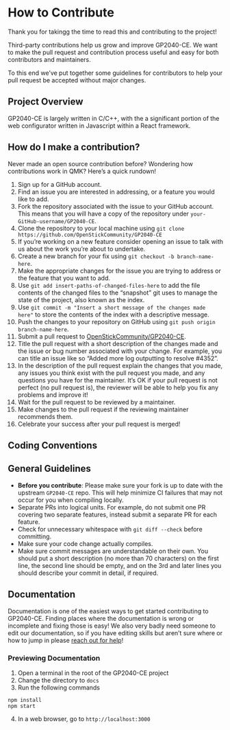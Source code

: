 # How to Contribute

Thank you for takingg the time to read this and contributing to the project! 

Third-party contributions help us grow and improve GP2040-CE. We want to make the pull request and contribution process useful and easy for both contributors and maintainers. 

To this end we’ve put together some guidelines for contributors to help your pull request be accepted without major changes.

## Project Overview

GP2040-CE is largely written in C/C++, with the a significant portion of the web configurator written in Javascript within a React framework.

## How do I make a contribution?

Never made an open source contribution before? Wondering how contributions work in QMK? Here’s a quick rundown!

1. Sign up for a GitHub account.
2. Find an issue you are interested in addressing, or a feature you would like to add.
3. Fork the repository associated with the issue to your GitHub account. This means that you will have a copy of the repository under `your-GitHub-username/GP2040-CE`.
4. Clone the repository to your local machine using `git clone https://github.com/OpenStickCommunity/GP2040-CE`
5. If you’re working on a new feature consider opening an issue to talk with us about the work you’re about to undertake.
6. Create a new branch for your fix using `git checkout -b branch-name-here`.
7. Make the appropriate changes for the issue you are trying to address or the feature that you want to add.
8. Use `git add insert-paths-of-changed-files-here` to add the file contents of the changed files to the “snapshot” git uses to manage the state of the project, also known as the index.
9. Use `git commit -m "Insert a short message of the changes made here"` to store the contents of the index with a descriptive message.
10. Push the changes to your repository on GitHub using `git push origin branch-name-here`.
11. Submit a pull request to [OpenStickCommunity/GP2040-CE](https://github.com/OpenStickCommunity/GP2040-CE).
12. Title the pull request with a short description of the changes made and the issue or bug number associated with your change. For example, you can title an issue like so “Added more log outputting to resolve #4352”.
13. In the description of the pull request explain the changes that you made, any issues you think exist with the pull request you made, and any questions you have for the maintainer. It’s OK if your pull request is not perfect (no pull request is), the reviewer will be able to help you fix any problems and improve it!
14. Wait for the pull request to be reviewed by a maintainer.
15. Make changes to the pull request if the reviewing maintainer recommends them.
16. Celebrate your success after your pull request is merged!

## Coding Conventions

## General Guidelines

- **Before you contribute**: Please make sure your fork is up to date with the upstream `GP2040-CE` repo. This will help minimize CI failures that may not occur for you when compiling locally.
- Separate PRs into logical units. For example, do not submit one PR covering two separate features, instead submit a separate PR for each feature.
- Check for unnecessary whitespace with `git diff --check` before committing.
- Make sure your code change actually compiles.
- Make sure commit messages are understandable on their own. You should put a short description (no more than 70 characters) on the first line, the second line should be empty, and on the 3rd and later lines you should describe your commit in detail, if required.

## Documentation

Documentation is one of the easiest ways to get started contributing to GP2040-CE. Finding places where the documentation is wrong or incomplete and fixing those is easy! We also very badly need someone to edit our documentation, so if you have editing skills but aren’t sure where or how to jump in please [reach out for help](getting-help-support "GP2040-CE | Getting Help")!

### Previewing Documentation

1. Open a terminal in the root of the GP2040-CE project
2. Change the directory to `docs`
3. Run the following commands
  ```
  npm install
  npm start
  ```
4. In a web browser, go to `http://localhost:3000`